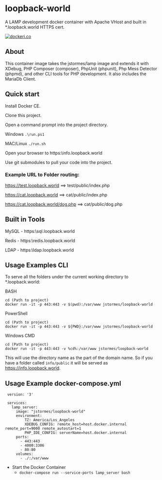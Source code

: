 

# loopback-world

 A LAMP development docker container with Apache VHost and built in *.loopback.world HTTPS cert.

[![dockeri.co](http://dockeri.co/image/jstormes/loopback-world)](https://hub.docker.com/r/jstormes/loopback-world/)
 
## About
 
 This container image takes the jstormes/lamp image and extends it with XDebug, PHP Composer (composer), PhpUnit 
 (phpunit), Php Mess Detector (phpmd), and other CLI tools for PHP development.  It also includes the MariaDb Client.

## Quick start

Install Docker CE.

Clone this project.  

Open a command prompt into the project directory.

Windows `.\run.ps1`

MAC/Linux `./run.sh`

Open your browser to https:\\info.loopback.world

Use git submodules to pull your code into the project.

### Example URL to Folder routing:
 
 https://test.loopback.world  ==> test/public/index.php
 
 https://cat.loopback.world ==> cat/public/index.php
 
 https://cat.loopback.world/dog.php ==> cat/public/dog.php

## Built in Tools

MySQL - https:\\sql.loopback.world

Redis - https:\\redis.loopback.world

LDAP - https:\\ldap.loopback.world
 
## Usage Examples CLI
 
 To serve all the folders under the current working directory to *.loopback.world:
 
 BASH
 
```
cd (Path to project)
docker run -it -p 443:443 -v $(pwd):/var/www jstormes/loopback-world
```
 
 PowerShell
 
```
cd (Path to project)
docker run -it -p 443:443 -v ${PWD}:/var/www jstormes/loopback-world
```
 
 Windows CMD
 
```
cd (Path to project)
docker run -it -p 443:443 -v %cd%:/var/www jstormes/loopback-world
```
 
 This will use the directory name as the part of the domain name.  So if you have a folder called ```info/public``` 
 it will be served as https://info.loopback.world.  
 

## Usage Example docker-compose.yml
 
```
 version: '3'
 
 services:
   lamp_server:
     image: "jstormes/loopback-world"
     environment:
         TZ: America/Los_Angeles
         XDEBUG_CONFIG: remote_host=host.docker.internal remote_port=9000 remote_autostart=1
         PHP_IDE_CONFIG: serverName=host.docker.internal
     ports:
       - 443:443
       - 4000:3306
       - 80:80
     volumes:
       - ./:/var/www
```

* Start the Docker Container 
    * `docker-compose run --service-ports lamp_server bash`
 
 
 
